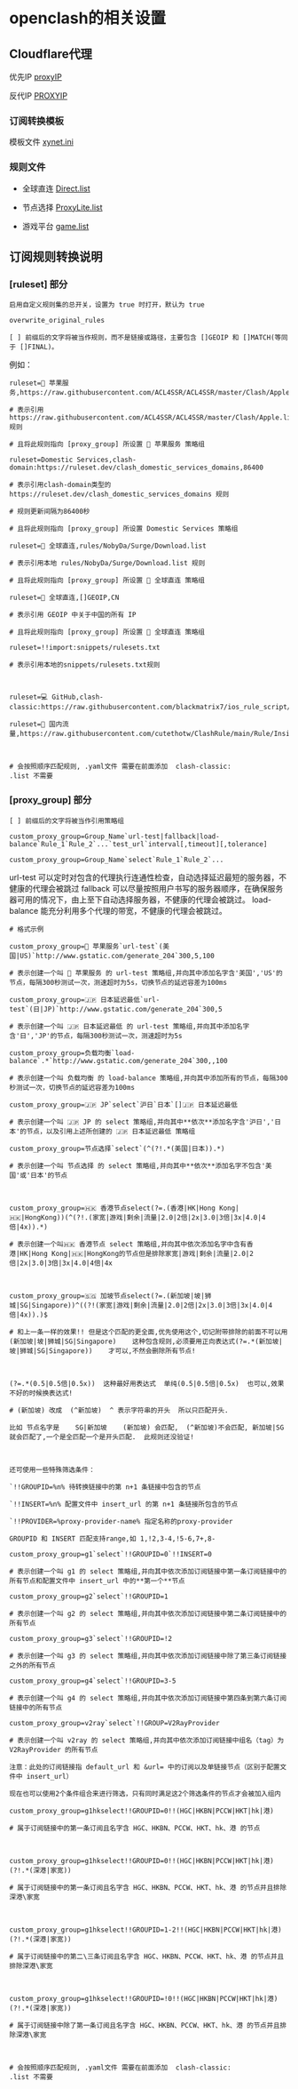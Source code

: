 # openclash的相关设置

## Cloudflare代理
  优先IP  [proxyIP](https://raw.githubusercontent.com/zihaoxy/openclash/refs/heads/main/proxyIP.txt)
                    
  反代IP  [PROXYIP](https://raw.githubusercontent.com/zihaoxy/openclash/refs/heads/main/PROXYIP.txt)

### 订阅转换模板

  模板文件 [xynet.ini](https://raw.githubusercontent.com/zihaoxy/openclash/main/xynet.ini)
  
### 规则文件

  - 全球直连 [Direct.list](https://raw.githubusercontent.com/zihaoxy/openclash/main/Direct.list)

  - 节点选择 [ProxyLite.list](https://raw.githubusercontent.com/zihaoxy/openclash/main/ProxyLite.list)
          
  - 游戏平台 [game.list](https://raw.githubusercontent.com/zihaoxy/openclash/main/game.list)    
      
## 订阅规则转换说明

### [ruleset] 部分

    启用自定义规则集的总开关，设置为 true 时打开，默认为 true

    overwrite_original_rules

    [ ] 前缀后的文字将被当作规则，而不是链接或路径，主要包含 []GEOIP 和 []MATCH(等同于 []FINAL)。

例如：

    ruleset=🍎 苹果服务,https://raw.githubusercontent.com/ACL4SSR/ACL4SSR/master/Clash/Apple.list

    # 表示引用 https://raw.githubusercontent.com/ACL4SSR/ACL4SSR/master/Clash/Apple.list 规则

    # 且将此规则指向 [proxy_group] 所设置 🍎 苹果服务 策略组

    ruleset=Domestic Services,clash-domain:https://ruleset.dev/clash_domestic_services_domains,86400

    # 表示引用clash-domain类型的 https://ruleset.dev/clash_domestic_services_domains 规则

    # 规则更新间隔为86400秒

    # 且将此规则指向 [proxy_group] 所设置 Domestic Services 策略组

    ruleset=🎯 全球直连,rules/NobyDa/Surge/Download.list

    # 表示引用本地 rules/NobyDa/Surge/Download.list 规则

    # 且将此规则指向 [proxy_group] 所设置 🎯 全球直连 策略组

    ruleset=🎯 全球直连,[]GEOIP,CN

    # 表示引用 GEOIP 中关于中国的所有 IP

    # 且将此规则指向 [proxy_group] 所设置 🎯 全球直连 策略组

    ruleset=!!import:snippets/rulesets.txt

    # 表示引用本地的snippets/rulesets.txt规则

    ​

    ruleset=💻 GitHub,clash-classic:https://raw.githubusercontent.com/blackmatrix7/ios_rule_script/master/rule/Clash/GitHub/GitHub.yaml

    ruleset=🎯 国内流量,https://raw.githubusercontent.com/cutethotw/ClashRule/main/Rule/Inside.list

    ​

    # 会按照顺序匹配规则, .yaml文件 需要在前面添加  clash-classic:           .list 不需要

### [proxy_group] 部分

    [ ] 前缀后的文字将被当作引用策略组

    custom_proxy_group=Group_Name`url-test|fallback|load-balance`Rule_1`Rule_2`...`test_url`interval[,timeout][,tolerance]

    custom_proxy_group=Group_Name`select`Rule_1`Rule_2`...
  
url-test 可以定时对包含的代理执行连通性检查，自动选择延迟最短的服务器，不健康的代理会被跳过
fallback 可以尽量按照用户书写的服务器顺序，在确保服务器可用的情况下，由上至下自动选择服务器，不健康的代理会被跳过。
load-balance 能充分利用多个代理的带宽，不健康的代理会被跳过。

    # 格式示例

    custom_proxy_group=🍎 苹果服务`url-test`(美国|US)`http://www.gstatic.com/generate_204`300,5,100

    # 表示创建一个叫 🍎 苹果服务 的 url-test 策略组,并向其中添加名字含'美国','US'的节点，每隔300秒测试一次，测速超时为5s，切换节点的延迟容差为100ms

    custom_proxy_group=🇯🇵 日本延迟最低`url-test`(日|JP)`http://www.gstatic.com/generate_204`300,5

    # 表示创建一个叫 🇯🇵 日本延迟最低 的 url-test 策略组,并向其中添加名字含'日','JP'的节点，每隔300秒测试一次，测速超时为5s

    custom_proxy_group=负载均衡`load-balance`.*`http://www.gstatic.com/generate_204`300,,100

    # 表示创建一个叫 负载均衡 的 load-balance 策略组,并向其中添加所有的节点，每隔300秒测试一次，切换节点的延迟容差为100ms

    custom_proxy_group=🇯🇵 JP`select`沪日`日本`[]🇯🇵 日本延迟最低

    # 表示创建一个叫 🇯🇵 JP 的 select 策略组,并向其中**依次**添加名字含'沪日','日本'的节点，以及引用上述所创建的 🇯🇵 日本延迟最低 策略组

    custom_proxy_group=节点选择`select`(^(?!.*(美国|日本)).*)

    # 表示创建一个叫 节点选择 的 select 策略组,并向其中**依次**添加名字不包含'美国'或'日本'的节点

    ​

    custom_proxy_group=🇭🇰 香港节点select(?=.(香港|HK|Hong Kong|🇭🇰|HongKong))(^(?!.(家宽|游戏|剩余|流量|2.0|2倍|2x|3.0|3倍|3x|4.0|4倍|4x)).*)

    # 表示创建一个叫🇭🇰 香港节点 select 策略组,并向其中依次添加名字中含有香港|HK|Hong Kong|🇭🇰|HongKong的节点但是排除家宽|游戏|剩余|流量|2.0|2倍|2x|3.0|3倍|3x|4.0|4倍|4x

    ​

    custom_proxy_group=🇸🇬 加坡节点select(?=.(新加坡|坡|狮城|SG|Singapore))^((?!(家宽|游戏|剩余|流量|2.0|2倍|2x|3.0|3倍|3x|4.0|4倍|4x)).)$

    # 和上一条一样的效果!! 但是这个匹配的更全面,优先使用这个,切记附带排除的前面不可以用    (新加坡|坡|狮城|SG|Singapore)    这种包含规则,必须要用正向表达式(?=.*(新加坡|坡|狮城|SG|Singapore))    才可以,不然会删除所有节点!

    ​

    (?=.*(0.5|0.5倍|0.5x))  这种最好用表达式  单纯(0.5|0.5倍|0.5x)  也可以,效果不好的时候换表达式!

    # (新加坡) 改成  (^新加坡)  ^ 表示字符串的开头  所以只匹配开头.

    比如 节点名字是    SG|新加坡    (新加坡) 会匹配,  (^新加坡)不会匹配, 新加坡|SG  就会匹配了,一个是全匹配一个是开头匹配.  此规则还没验证!

    ​

    还可使用一些特殊筛选条件：

    `!!GROUPID=%n% 待转换链接中的第 n+1 条链接中包含的节点

    `!!INSERT=%n% 配置文件中 insert_url 的第 n+1 条链接所包含的节点

    `!!PROVIDER=%proxy-provider-name% 指定名称的proxy-provider

    GROUPID 和 INSERT 匹配支持range,如 1,!2,3-4,!5-6,7+,8-

    custom_proxy_group=g1`select`!!GROUPID=0`!!INSERT=0

    # 表示创建一个叫 g1 的 select 策略组,并向其中依次添加订阅链接中第一条订阅链接中的所有节点和配置文件中 insert_url 中的**第一个**节点

    custom_proxy_group=g2`select`!!GROUPID=1

    # 表示创建一个叫 g2 的 select 策略组,并向其中依次添加订阅链接中第二条订阅链接中的所有节点

    custom_proxy_group=g3`select`!!GROUPID=!2

    # 表示创建一个叫 g3 的 select 策略组,并向其中依次添加订阅链接中除了第三条订阅链接之外的所有节点

    custom_proxy_group=g4`select`!!GROUPID=3-5

    # 表示创建一个叫 g4 的 select 策略组,并向其中依次添加订阅链接中第四条到第六条订阅链接中的所有节点

    custom_proxy_group=v2ray`select`!!GROUP=V2RayProvider

    # 表示创建一个叫 v2ray 的 select 策略组,并向其中依次添加订阅链接中组名（tag）为 V2RayProvider 的所有节点

    注意：此处的订阅链接指 default_url 和 &url= 中的订阅以及单链接节点（区别于配置文件中 insert_url）

    现在也可以使用2个条件组合来进行筛选，只有同时满足这2个筛选条件的节点才会被加入组内

    custom_proxy_group=g1hkselect!!GROUPID=0!!(HGC|HKBN|PCCW|HKT|hk|港)

    # 属于订阅链接中的第一条订阅且名字含 HGC、HKBN、PCCW、HKT、hk、港 的节点

    ​

    custom_proxy_group=g1hkselect!!GROUPID=0!!(HGC|HKBN|PCCW|HKT|hk|港)(?!.*(深港|家宽))

    # 属于订阅链接中的第一条订阅且名字含 HGC、HKBN、PCCW、HKT、hk、港 的节点并且排除深港\家宽

    ​

    custom_proxy_group=g1hkselect!!GROUPID=1-2!!(HGC|HKBN|PCCW|HKT|hk|港)(?!.*(深港|家宽))

    # 属于订阅链接中的第二\三条订阅且名字含 HGC、HKBN、PCCW、HKT、hk、港 的节点并且排除深港\家宽

    ​

    custom_proxy_group=g1hkselect!!GROUPID=!0!!(HGC|HKBN|PCCW|HKT|hk|港)(?!.*(深港|家宽))

    # 属于订阅链接中除了第一条订阅且名字含 HGC、HKBN、PCCW、HKT、hk、港 的节点并且排除深港\家宽

    ​

    # 会按照顺序匹配规则, .yaml文件 需要在前面添加  clash-classic:           .list 不需要
